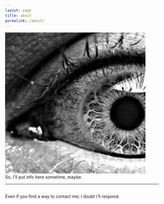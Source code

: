 ```yaml
---
layout: page
title: about
permalink: /about/
---
```


<img class="col one right" src="/img/prof_pic.jpg">

<br/>
So, I'll put info here sometime, maybe.


<br/>
<hr/>
<br/>
<span class="contacticon center">
	<a href="https://github.com/mgardne8/" target="_blank"><i class="fa fa-github-square"></i></a>
</span>
<div class="col three caption">
	Even if you find a way to contact me; I doubt i'll respond.
</div>